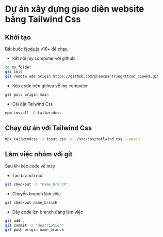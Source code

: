 # Dự án xây dựng giao diên website bằng Tailwind Css


## Khởi tạo
Bắt buộc [Node.js](https://nodejs.org/) v10+ để chạy.
- Kết nối my computer với github
```sh
cd my_folder
git init
git remote add origin https://github.com/phamxuantrung/ttcsn_cinema.git
```
- Kéo code trên github về my computer
```sh
git pull origin main
```
- Cài đặt Tailwind Css
```sh
npm install -D tailwindcss
```
## Chạy dự án với Tailwind Css
```sh
npx tailwindcss -i input.css -o ./src/css/tailwind.css --watch
```


## Làm việc nhóm với git
Sau khi kéo code về máy
- Tạo branch mới
```sh
git checkout -b "name_branch"
```
- Chuyển branch làm việc
```sh
git checkout name_branch
```
- Đẩy code lên branch đang làm việc
```sh
git add .
git commit -m "description"
git push origin name_branch
```
